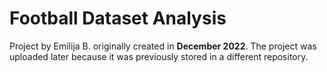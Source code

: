 # Football Dataset Analysis

Project by Emilija B. originally created in **December 2022**. The project was uploaded later because it was previously stored in a different repository.

